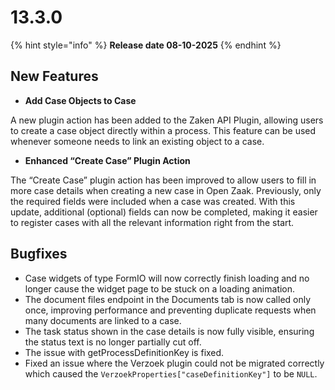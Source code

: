 
# 13.3.0



{% hint style="info" %}
**Release date 08-10-2025**
{% endhint %}

## New Features

* **Add Case Objects to Case** &#x20;

A new plugin action has been added to the Zaken API Plugin, allowing users to create a case object directly within a process. This feature can be used whenever someone needs to link an existing  object to a case.

* **Enhanced “Create Case” Plugin Action**&#x20;

The “Create Case” plugin action has been improved to allow users to fill in more case details when creating a new case in Open Zaak. Previously, only the required fields were included when a case was created. With this update, additional (optional) fields can now be completed, making it easier to register cases with all the relevant information right from the start.

## Bugfixes

* Case widgets of type FormIO will now correctly finish loading and no longer cause the widget
  page to be stuck on a loading animation.
* The document files endpoint in the Documents tab is now called only once, improving performance and preventing duplicate requests when many documents are linked to a case.
* The task status shown in the case details is now fully visible, ensuring the status text is no longer partially cut off.
* The issue with getProcessDefinitionKey is fixed.
* Fixed an issue where the Verzoek plugin could not be migrated correctly which caused the
  `VerzoekProperties["caseDefinitionKey"]` to be `NULL`.
